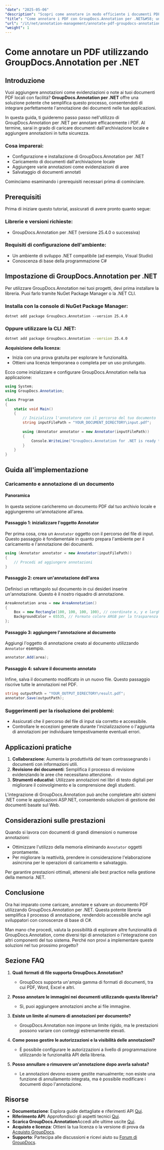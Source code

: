 ```yaml
---
"date": "2025-05-06"
"description": "Scopri come annotare in modo efficiente i documenti PDF utilizzando GroupDocs.Annotation per .NET. Questa guida illustra la configurazione, l'aggiunta di annotazioni e il salvataggio del lavoro."
"title": "Come annotare i PDF con GroupDocs.Annotation per .NET&#58; una guida completa"
"url": "/it/net/annotation-management/annotate-pdf-groupdocs-annotation-net/"
"weight": 1
---
```


# Come annotare un PDF utilizzando GroupDocs.Annotation per .NET

## Introduzione

Vuoi aggiungere annotazioni come evidenziazioni o note ai tuoi documenti PDF locali con facilità? **GroupDocs.Annotation per .NET** offre una soluzione potente che semplifica questo processo, consentendoti di integrare perfettamente l'annotazione dei documenti nelle tue applicazioni.

In questa guida, ti guideremo passo passo nell'utilizzo di GroupDocs.Annotation per .NET per annotare efficacemente i PDF. Al termine, sarai in grado di caricare documenti dall'archiviazione locale e aggiungere annotazioni in tutta sicurezza.

### Cosa imparerai:
- Configurazione e installazione di GroupDocs.Annotation per .NET
- Caricamento di documenti dall'archiviazione locale
- Aggiungere varie annotazioni come evidenziazioni di aree
- Salvataggio di documenti annotati

Cominciamo esaminando i prerequisiti necessari prima di cominciare.

## Prerequisiti

Prima di iniziare questo tutorial, assicurati di avere pronto quanto segue:

### Librerie e versioni richieste:
- GroupDocs.Annotation per .NET (versione 25.4.0 o successiva)

### Requisiti di configurazione dell'ambiente:
- Un ambiente di sviluppo .NET compatibile (ad esempio, Visual Studio)
- Conoscenza di base della programmazione C#

## Impostazione di GroupDocs.Annotation per .NET

Per utilizzare GroupDocs.Annotation nei tuoi progetti, devi prima installare la libreria. Puoi farlo tramite NuGet Package Manager o la .NET CLI.

### Installa con la console di NuGet Package Manager:
```shell
dotnet add package GroupDocs.Annotation --version 25.4.0
```

### Oppure utilizzare la CLI .NET:
```bash
dotnet add package GroupDocs.Annotation --version 25.4.0
```

**Acquisizione della licenza:**
- Inizia con una prova gratuita per esplorare le funzionalità.
- Ottieni una licenza temporanea o completa per un uso prolungato.

Ecco come inizializzare e configurare GroupDocs.Annotation nella tua applicazione:

```csharp
using System;
using GroupDocs.Annotation;

class Program
{
    static void Main()
    {
        // Inizializza l'annotatore con il percorso del tuo documento
        string inputFilePath = "YOUR_DOCUMENT_DIRECTORY\input.pdf";
        
        using (Annotator annotator = new Annotator(inputFilePath))
        {
            Console.WriteLine("GroupDocs.Annotation for .NET is ready to use.");
        }
    }
}
```

## Guida all'implementazione

### Caricamento e annotazione di un documento

#### Panoramica
In questa sezione caricheremo un documento PDF dal tuo archivio locale e aggiungeremo un'annotazione all'area.

#### Passaggio 1: inizializzare l'oggetto Annotator
Per prima cosa, crea un `Annotator` oggetto con il percorso del file di input. Questo passaggio è fondamentale in quanto prepara l'ambiente per il caricamento e l'annotazione dei documenti.

```csharp
using (Annotator annotator = new Annotator(inputFilePath))
{
    // Procedi ad aggiungere annotazioni
}
```

#### Passaggio 2: creare un'annotazione dell'area
Definisci un rettangolo sul documento in cui desideri inserire un'annotazione. Questo è il nostro riquadro di annotazione.

```csharp
AreaAnnotation area = new AreaAnnotation()
{
    Box = new Rectangle(100, 100, 100, 100), // coordinate x, y e larghezza e altezza
    BackgroundColor = 65535, // Formato colore ARGB per la trasparenza
};
```

#### Passaggio 3: aggiungere l'annotazione al documento
Aggiungi l'oggetto di annotazione creato al documento utilizzando `Annotator` esempio.

```csharp
annotator.Add(area);
```

#### Passaggio 4: salvare il documento annotato
Infine, salva il documento modificato in un nuovo file. Questo passaggio riscrive tutte le annotazioni nel PDF.

```csharp
string outputPath = "YOUR_OUTPUT_DIRECTORY\result.pdf";
annotator.Save(outputPath);
```

### Suggerimenti per la risoluzione dei problemi:
- Assicurati che il percorso del file di input sia corretto e accessibile.
- Controllare le eccezioni generate durante l'inizializzazione o l'aggiunta di annotazioni per individuare tempestivamente eventuali errori.

## Applicazioni pratiche

1. **Collaborazione**: Aumenta la produttività del team contrassegnando i documenti con informazioni utili.
2. **Revisione dei documenti**: Semplifica il processo di revisione evidenziando le aree che necessitano attenzione.
3. **Strumenti educativi**: Utilizzare annotazioni nei libri di testo digitali per migliorare il coinvolgimento e la comprensione degli studenti.

L'integrazione di GroupDocs.Annotation può anche completare altri sistemi .NET come le applicazioni ASP.NET, consentendo soluzioni di gestione dei documenti basate sul Web.

## Considerazioni sulle prestazioni

Quando si lavora con documenti di grandi dimensioni o numerose annotazioni:
- Ottimizzare l'utilizzo della memoria eliminando `Annotator` oggetti prontamente.
- Per migliorare la reattività, prendere in considerazione l'elaborazione asincrona per le operazioni di caricamento e salvataggio.

Per garantire prestazioni ottimali, attenersi alle best practice nella gestione della memoria .NET.

## Conclusione

Ora hai imparato come caricare, annotare e salvare un documento PDF utilizzando GroupDocs.Annotation per .NET. Questa potente libreria semplifica il processo di annotazione, rendendolo accessibile anche agli sviluppatori con conoscenze di base di C#.

Man mano che procedi, valuta la possibilità di esplorare altre funzionalità di GroupDocs.Annotation, come diversi tipi di annotazioni o l'integrazione con altri componenti del tuo sistema. Perché non provi a implementare queste soluzioni nel tuo prossimo progetto?

## Sezione FAQ

1. **Quali formati di file supporta GroupDocs.Annotation?**
   - GroupDocs supporta un'ampia gamma di formati di documenti, tra cui PDF, Word, Excel e altri.

2. **Posso annotare le immagini nei documenti utilizzando questa libreria?**
   - Sì, puoi aggiungere annotazioni anche ai file immagine.

3. **Esiste un limite al numero di annotazioni per documento?**
   - GroupDocs.Annotation non impone un limite rigido, ma le prestazioni possono variare con conteggi estremamente elevati.

4. **Come posso gestire le autorizzazioni e la visibilità delle annotazioni?**
   - È possibile configurare le autorizzazioni a livello di programmazione utilizzando le funzionalità API della libreria.

5. **Posso annullare o rimuovere un'annotazione dopo averla salvata?**
   - Le annotazioni devono essere gestite manualmente; non esiste una funzione di annullamento integrata, ma è possibile modificare i documenti dopo l'annotazione.

## Risorse

- **Documentazione**: Esplora guide dettagliate e riferimenti API [Qui](https://docs.groupdocs.com/annotation/net/).
- **Riferimento API**: Approfondisci gli aspetti tecnici [Qui](https://reference.groupdocs.com/annotation/net/).
- **Scarica GroupDocs.Annotation**Accedi alle ultime uscite [Qui](https://releases.groupdocs.com/annotation/net/).
- **Acquisto e licenza**: Ottieni la tua licenza o la versione di prova da [Acquisto GroupDocs](https://purchase.groupdocs.com/buy).
- **Supporto**: Partecipa alle discussioni e ricevi aiuto su [Forum di GroupDocs](https://forum.groupdocs.com/c/annotation).